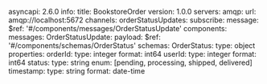 asyncapi: 2.6.0
info:
  title: BookstoreOrder
  version: 1.0.0
servers:
  amqp:
    url: amqp://localhost:5672
channels:
  orderStatusUpdates:
    subscribe:
      message:
        $ref: '#/components/messages/OrderStatusUpdate'
components:
  messages:
    OrderStatusUpdate:
      payload:
        $ref: '#/components/schemas/OrderStatus'
  schemas:
    OrderStatus:
      type: object
      properties:
        orderId:
          type: integer
          format: int64
        userId:
          type: integer
          format: int64
        status:
          type: string
          enum: [pending, processing, shipped, delivered]
        timestamp:
          type: string
          format: date-time